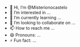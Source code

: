 - 👋 Hi, I’m @Misterionocastelo
- 👀 I’m interested in ...
- 🌱 I’m currently learning ...
- 💞️ I’m looking to collaborate on ...
- 📫 How to reach me ...
- 😄 Pronouns: ...
- ⚡ Fun fact: ...

<!---
Misterionocastelo/Misterionocastelo is a ✨ special ✨ repository because its `README.md` (this file) appears on your GitHub profile.
You can click the Preview link to take a look at your changes.
--->
